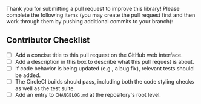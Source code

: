 Thank you for submitting a pull request to improve this library!
Please complete the following items
(you may create the pull request first and then work through them by pushing
additional commits to your branch):

## Contributor Checklist
- [ ] Add a concise title to this pull request on the GitHub web interface.
- [ ] Add a description in this box to describe what this pull request is about.
- [ ] If code behavior is being updated (e.g., a bug fix), relevant tests should be added.
- [ ] The CircleCI builds should pass, including both the code styling checks as well as the test suite.
- [ ] Add an entry to `CHANGELOG.md` at the repository's root level.